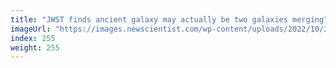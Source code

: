 ```yaml
---
title: "JWST finds ancient galaxy may actually be two galaxies merging"
imageUrl: "https://images.newscientist.com/wp-content/uploads/2022/10/31121040/SEI_131307589.jpg?width=600"
index: 255
weight: 255
---
```

